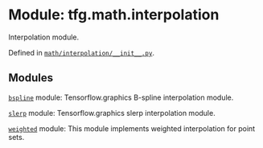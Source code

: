 <div itemscope itemtype="http://developers.google.com/ReferenceObject">
<meta itemprop="name" content="tfg.math.interpolation" />
<meta itemprop="path" content="Stable" />
</div>

# Module: tfg.math.interpolation

Interpolation module.



Defined in [`math/interpolation/__init__.py`](https://github.com/tensorflow/graphics/blob/master/tensorflow_graphics/math/interpolation/__init__.py).

<!-- Placeholder for "Used in" -->


## Modules

[`bspline`](../../tfg/math/interpolation/bspline.md) module: Tensorflow.graphics B-spline interpolation module.

[`slerp`](../../tfg/math/interpolation/slerp.md) module: Tensorflow.graphics slerp interpolation module.

[`weighted`](../../tfg/math/interpolation/weighted.md) module: This module implements weighted interpolation for point sets.

